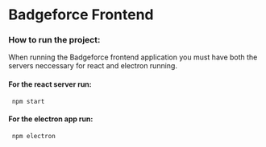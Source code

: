# Badgeforce Frontend

### How to run the project:

When running the Badgeforce frontend application you must have both the servers neccessary for react and electron running.

#### For the react server run:
``` npm start```

#### For the electron app run:
``` npm electron```